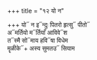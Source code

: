 +++
title = "१२ यो न"

+++
यो᳓ न इ᳓न्दुः पितरो हृत्सु᳓ पीतो᳓  
अ᳓मर्तियो म᳓र्तियाँ आविवे᳓श  
त᳓स्मै सो᳓माय हवि᳓षा विधेम  
मॄळीके᳓+ अस्य सुमतउ᳓ सियाम